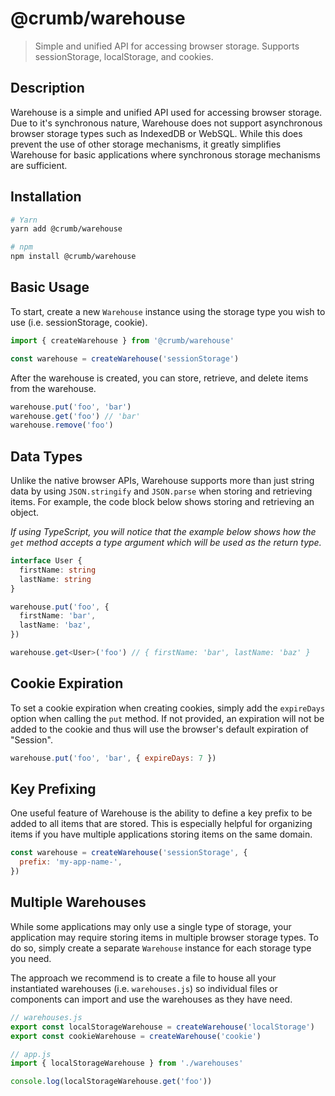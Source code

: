 # @crumb/warehouse

> Simple and unified API for accessing browser storage. Supports sessionStorage, localStorage, and cookies.

## Description

Warehouse is a simple and unified API used for accessing browser storage. Due to it's synchronous nature, Warehouse does not support asynchronous browser storage types such as IndexedDB or WebSQL. While this does prevent the use of other storage mechanisms, it greatly simplifies Warehouse for basic applications where synchronous storage mechanisms are sufficient.

## Installation

```sh
# Yarn
yarn add @crumb/warehouse

# npm
npm install @crumb/warehouse
```

## Basic Usage

To start, create a new `Warehouse` instance using the storage type you wish to use (i.e. sessionStorage, cookie).

```js
import { createWarehouse } from '@crumb/warehouse'

const warehouse = createWarehouse('sessionStorage')
```

After the warehouse is created, you can store, retrieve, and delete items from the warehouse.

```js
warehouse.put('foo', 'bar')
warehouse.get('foo') // 'bar'
warehouse.remove('foo')
```

## Data Types

Unlike the native browser APIs, Warehouse supports more than just string data by using `JSON.stringify` and `JSON.parse` when storing and retrieving items. For example, the code block below shows storing and retrieving an object.

_If using TypeScript, you will notice that the example below shows how the `get` method accepts a type argument which will be used as the return type._

```ts
interface User {
  firstName: string
  lastName: string
}

warehouse.put('foo', {
  firstName: 'bar',
  lastName: 'baz',
})

warehouse.get<User>('foo') // { firstName: 'bar', lastName: 'baz' }
```

## Cookie Expiration

To set a cookie expiration when creating cookies, simply add the `expireDays` option when calling the `put` method. If not provided, an expiration will not be added to the cookie and thus will use the browser's default expiration of "Session".

```js
warehouse.put('foo', 'bar', { expireDays: 7 })
```

## Key Prefixing

One useful feature of Warehouse is the ability to define a key prefix to be added to all items that are stored. This is especially helpful for organizing items if you have multiple applications storing items on the same domain.

```js
const warehouse = createWarehouse('sessionStorage', {
  prefix: 'my-app-name-',
})
```

## Multiple Warehouses

While some applications may only use a single type of storage, your application may require storing items in multiple browser storage types. To do so, simply create a separate `Warehouse` instance for each storage type you need.

The approach we recommend is to create a file to house all your instantiated warehouses (i.e. `warehouses.js`) so individual files or components can import and use the warehouses as they have need.

```js
// warehouses.js
export const localStorageWarehouse = createWarehouse('localStorage')
export const cookieWarehouse = createWarehouse('cookie')
```

```js
// app.js
import { localStorageWarehouse } from './warehouses'

console.log(localStorageWarehouse.get('foo'))
```
